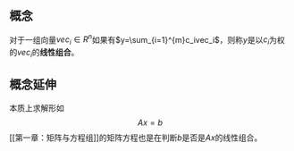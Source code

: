 ## 概念

对于一组向量$vec_i \in R^n$如果有$y=\sum_{i=1}^{m}c_ivec_i$，则称$y$是以$c_i$为权的$vec_i$的**线性组合**。

## 概念延伸

本质上求解形如
$$
Ax = b
$$
[[第一章：矩阵与方程组]]的矩阵方程也是在判断$b$是否是$Ax$的线性组合。
